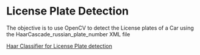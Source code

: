 # License Plate Detection
 The objective is to use OpenCV to detect the License plates of a Car using the HaarCascade_russian_plate_number XML file
 
 [Haar Classifier for License Plate detection](https://raw.githubusercontent.com/opencv/opencv/master/data/haarcascades/haarcascade_russian_plate_number.xml)
